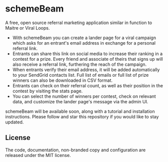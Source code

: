 # schemeBeam

A free, open source referral marketing application similar in function to Maitre or Viral Loops. 

* With schemeBeam you can create a lander page for a viral campaign which asks for an entrant's email address in exchange for a personal referral link. 
* Entrants can share this link on social media to increase their ranking in a contest for a prize. Every friend and associate of theirs that signs up will also receive a referral link, furthering the reach of the campaign.
* When entrants verify their email address, it will be added automatically to your SendGrid contacts list. Full list of emails or full list of prize winners can also be downloaded in CSV format.
* Entrants can check on their referral count, as well as their position in the contest by visiting the stats page.
* You can select the number of winners per contest, check on relevant data, and customize the lander page's message via the admin UI.

schemeBeam will be available soon, along with a tutorial and installation instructions. Please follow and star this repository if you would like to stay updated.

## License

The code, documentation, non-branded copy and configuration are released under
the MIT license.